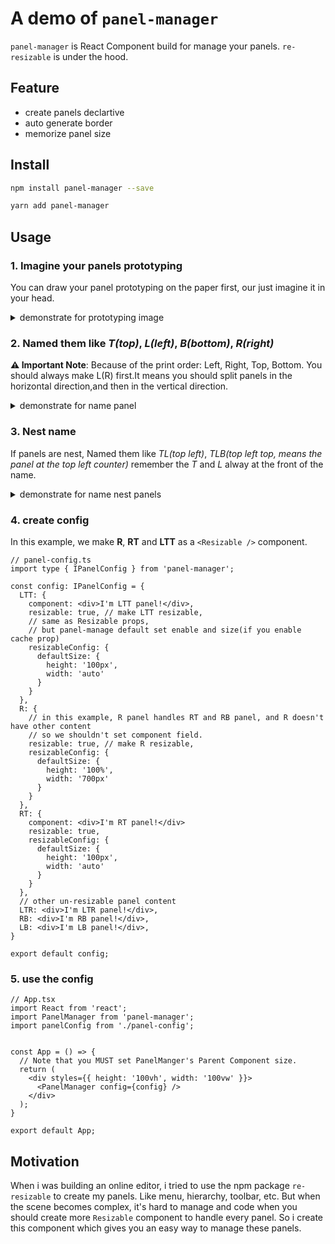 # A demo of `panel-manager`

`panel-manager` is React Component build for manage your panels. `re-resizable` is under the hood.

## Feature

- create panels declartive
- auto generate border
- memorize panel size

## Install

```bash
npm install panel-manager --save
```

```bash
yarn add panel-manager
```

## Usage

### 1. Imagine your panels prototyping

You can draw your panel prototyping on the paper first, our just imagine it in your head.

<details>
  <summary>demonstrate for prototyping image</summary>
  <image alt="first step" src="https://gw.alipayobjects.com/mdn/rms_24f06c/afts/img/A*7BdxQoZFjwcAAAAAAAAAAAAAARQnAQ">
  </image>
</details>

### 2. Named them like *T(top)*, *L(left)*, *B(bottom)*, *R(right)*

**⚠️️ Important Note**: Because of the print order: Left, Right, Top, Bottom. You should always make L(R) first.It means you should split panels in the horizontal direction,and then in the vertical direction.

<details>
  <summary>demonstrate for name panel</summary>
  <image alt="second step" src="https://gw.alipayobjects.com/mdn/rms_24f06c/afts/img/A*npNYTLsE54UAAAAAAAAAAAAAARQnAQ">
  </image>
</details>


### 3. Nest name
If panels are nest, Named them like *TL(top left)*, *TLB(top left top, means the panel at the top left counter)*
remember the *T* and *L*  alway at the front of the name.

<details>
  <summary>demonstrate for name nest panels</summary>
  <image alt="third step" src="https://gw.alipayobjects.com/mdn/rms_24f06c/afts/img/A*xaaSQbZuEG4AAAAAAAAAAAAAARQnAQ">
  </image>
</details>

### 4. create config

In this example, we make **R**, **RT** and **LTT** as a `<Resizable />` component.

```tsx
// panel-config.ts
import type { IPanelConfig } from 'panel-manager';

const config: IPanelConfig = {
  LTT: {
    component: <div>I'm LTT panel!</div>,
    resizable: true, // make LTT resizable,
    // same as Resizable props, 
    // but panel-manage default set enable and size(if you enable cache prop)
    resizableConfig: { 
      defaultSize: {
        height: '100px',
        width: 'auto'
      }
    }
  },
  R: {
    // in this example, R panel handles RT and RB panel, and R doesn't have other content
    // so we shouldn't set component field.
    resizable: true, // make R resizable,
    resizableConfig: {
      defaultSize: {
        height: '100%',
        width: '700px'
      }
    }
  },
  RT: {
    component: <div>I'm RT panel!</div>
    resizable: true,
    resizableConfig: {
      defaultSize: {
        height: '100px',
        width: 'auto'
      }
    }
  },
  // other un-resizable panel content
  LTR: <div>I'm LTR panel!</div>,
  RB: <div>I'm RB panel!</div>,
  LB: <div>I'm LB panel!</div>,
} 

export default config;
```

### 5. use the config

```tsx
// App.tsx
import React from 'react';
import PanelManager from 'panel-manager';
import panelConfig from './panel-config';


const App = () => {
  // Note that you MUST set PanelManger's Parent Component size.
  return (
    <div styles={{ height: '100vh', width: '100vw' }}>
      <PanelManager config={config} />
    </div>
  );
}

export default App;
```

## Motivation

When i was building an online editor, i tried to use the npm package `re-resizable` to create my panels. Like menu, hierarchy, toolbar, etc.
But when the scene becomes complex, it's hard to manage and code when you should create more `Resizable` component to handle every panel.
So i create this component which gives you an easy way to manage these panels.
